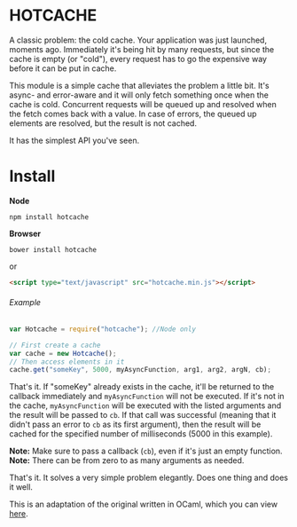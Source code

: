 HOTCACHE
========

A classic problem: the cold cache. Your application was just launched, moments ago. Immediately it's being hit by many requests, but since the cache is empty (or "cold"), every request has to go the expensive way before it can be put in cache.

This module is a simple cache that alleviates the problem a little bit. It's async- and error-aware and it will only fetch something once when the cache is cold. Concurrent requests will be queued up and resolved when the fetch comes back with a value. In case of errors, the queued up elements are resolved, but the result is not cached.

It has the simplest API you've seen.

# Install

__Node__
```
npm install hotcache
```
__Browser__
```
bower install hotcache
```
or
```html
<script type="text/javascript" src="hotcache.min.js"></script>
```

###### Example

```js
var Hotcache = require("hotcache"); //Node only

// First create a cache
var cache = new Hotcache();
// Then access elements in it
cache.get("someKey", 5000, myAsyncFunction, arg1, arg2, argN, cb);
```

That's it. If "someKey" already exists in the cache, it'll be returned to the callback immediately and `myAsyncFunction` will not be executed. If it's not in the cache, `myAsyncFunction` will be executed with the listed arguments and the result will be passed to `cb`. If that call was successful (meaning that it didn't pass an error to `cb` as its first argument), then the result will be cached for the specified number of milliseconds (5000 in this example).

**Note:** Make sure to pass a callback (`cb`), even if it's just an empty function.
**Note:** There can be from zero to as many arguments as needed.

That's it. It solves a very simple problem elegantly. Does one thing and does it well.

This is an adaptation of the original written in OCaml, which you can view [here](https://github.com/Mashape/HARchiver/blob/01b590cee12d50ed2349e426f291d73b4ee11698/src/cache.ml).
